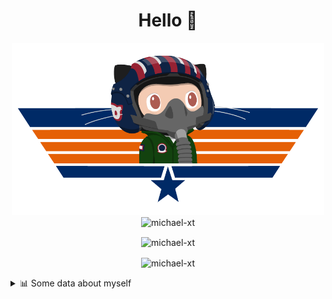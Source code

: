 <h1 align="center">Hello 👋</h1>


<p align="center"><img src="https://raw.githubusercontent.com/Michael-xT/Michael-xT/main/.github/topguntocat.png" width=500>
 <br>
<img src="https://komarev.com/ghpvc/?username=michael-xt&style=for-the-badge" alt="michael-xt" /> 
</p>

<p align="center"><img align="center" src="https://github-readme-stats.vercel.app/api/top-langs/?username=michael-xt&layout=compact&theme=dark&show_icons=true" alt="michael-xt" /></p>
<p align="center"><img align="center" src="https://github-readme-stats.vercel.app/api?username=michael-xt&show_icons=true&theme=dark&show_icons=true" alt="michael-xt" /></p>

<details align="left"><summary>📊 Some data about myself</summary>
<p>

<!--START_SECTION:waka-->
![Code Time](http://img.shields.io/badge/Code%20Time-398%20hrs%2010%20mins-blue)

**🐱 My GitHub Data** 

> 🏆 41 Contributions in the Year 2022
 > 
> 📦 16.6 MB Used in GitHub's Storage 
 > 
> 🚫 Not Opted to Hire
 > 
> 📜 8 Public Repositories 
 > 
> 🔑 25 Private Repositories  
 > 
**I'm an Early 🐤** 

```text
🌞 Morning    130 commits    ████████░░░░░░░░░░░░░░░░░   32.75% 
🌆 Daytime    107 commits    ██████░░░░░░░░░░░░░░░░░░░   26.95% 
🌃 Evening    156 commits    █████████░░░░░░░░░░░░░░░░   39.29% 
🌙 Night      4 commits      ░░░░░░░░░░░░░░░░░░░░░░░░░   1.01%

```
📅 **I'm Most Productive on Wednesday** 

```text
Monday       40 commits     ██░░░░░░░░░░░░░░░░░░░░░░░   10.08% 
Tuesday      53 commits     ███░░░░░░░░░░░░░░░░░░░░░░   13.35% 
Wednesday    84 commits     █████░░░░░░░░░░░░░░░░░░░░   21.16% 
Thursday     84 commits     █████░░░░░░░░░░░░░░░░░░░░   21.16% 
Friday       51 commits     ███░░░░░░░░░░░░░░░░░░░░░░   12.85% 
Saturday     54 commits     ███░░░░░░░░░░░░░░░░░░░░░░   13.6% 
Sunday       31 commits     ██░░░░░░░░░░░░░░░░░░░░░░░   7.81%

```


📊 **This Week I Spent My Time On** 

```text
🔥 Editors: 
VS Code                  48 mins             █████████████████████████   100.0%

💻 Operating System: 
Linux                    48 mins             █████████████████████████   100.0%

```

**I Mostly Code in JavaScript** 

```text
JavaScript               10 repos            ███████░░░░░░░░░░░░░░░░░░   30.3% 
Java                     8 repos             ██████░░░░░░░░░░░░░░░░░░░   24.24% 
Vue                      3 repos             ██░░░░░░░░░░░░░░░░░░░░░░░   9.09% 
C#                       3 repos             ██░░░░░░░░░░░░░░░░░░░░░░░   9.09% 
HTML                     2 repos             █░░░░░░░░░░░░░░░░░░░░░░░░   6.06%

```


**Timeline**

![Chart not found](https://raw.githubusercontent.com/Michael-xT/Michael-xT/main/charts/bar_graph.png) 


 Last Updated on 16/05/2022 00:48:34 UTC
<!--END_SECTION:waka-->
</p>
